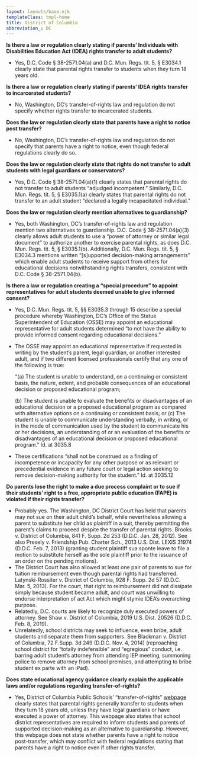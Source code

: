 ```yaml
---
layout: layouts/base.njk
templateClass: tmpl-home
title: District of Columbia
abbreviation_: DC
---
```


**Is there a law or regulation clearly stating if parents’ Individuals with Disabilities Education Act (IDEA) rights transfer to adult students?**

- Yes, D.C. Code § 38-2571.04(a) and D.C. Mun. Regs. tit. 5, § E3034.1 clearly state that parental rights transfer to students when they turn 18 years old.

**Is there a law or regulation clearly stating if parents’ IDEA rights transfer to incarcerated students?**

- No, Washington, DC’s transfer-of-rights law and regulation do not specify whether rights transfer to incarcerated students.

**Does the law or regulation clearly state that parents have a right to notice post transfer?**

- No, Washington, DC’s transfer-of-rights law and regulation do not specify that parents have a right to notice, even though federal regulations clearly do so.

**Does the law or regulation clearly state that rights do not transfer to adult students with legal guardians or conservators?**

- Yes, D.C. Code § 38-2571.04(a)(1) clearly states that parental rights do not transfer to adult students “adjudged incompetent.” Similarly, D.C. Mun. Regs. tit. 5, § E3035.1(a) clearly states that parental rights do not transfer to an adult student “declared a legally incapacitated individual.”

**Does the law or regulation clearly mention alternatives to guardianship?**

- Yes, both Washington, DC’s transfer-of-rights law and regulation mention two alternatives to guardianship. D.C. Code § 38-2571.04(a)(3) clearly allows adult students to use a “power of attorney or similar legal document” to authorize another to exercise parental rights, as does D.C. Mun. Regs. tit. 5, § E3035.1(b). Additionally, D.C. Mun. Regs. tit. 5, § E3034.3 mentions written “\[s\]upported decision-making arrangements” which enable adult students to receive support from others for educational decisions notwithstanding rights transfers, consistent with D.C. Code § 38-2571.04(b).

**Is there a law or regulation creating a “special procedure” to appoint representatives for adult students deemed unable to give informed consent?**

- Yes, D.C. Mun. Regs. tit. 5, §§ E3035.3 through 15 describe a special procedure whereby Washington, DC’s Office of the Statue Superintendent of Education (OSSE) may appoint an educational representative for adult students determined “to not have the ability to provide informed consent regarding educational decisions.”
- The OSSE may appoint an educational representative if requested in writing by the student’s parent, legal guardian, or another interested adult, and if two different licensed professionals certify that any one of the following is true:

  “(a) The student is unable to understand, on a continuing or consistent basis, the nature, extent, and probable consequences of an educational decision or proposed educational program;

  (b) The student is unable to evaluate the benefits or disadvantages of an educational decision or a proposed educational program as compared with alternative options on a continuing or consistent basis; or (c) The student is unable to communicate understanding verbally, in writing, or in the mode of communication used by the student to communicate his or her decisions, an understanding of or an evaluation of the benefits or disadvantages of an educational decision or proposed educational program.” Id. at 3035.8

- These certifications “shall not be construed as a finding of incompetence or incapacity for any other purpose or as relevant or precedential evidence in any future court or legal action seeking to remove decision-making authority for the student.” Id. at 3035.12

**Do parents lose the right to make a due process complaint or to sue if their students’ right to a free, appropriate public education (FAPE) is violated if their rights transfer?**

- Probably yes. The Washington, DC District Court has held that parents may not sue on their adult child’s behalf, while nevertheless allowing a parent to substitute her child as plaintiff in a suit, thereby permitting the parent’s claims to proceed despite the transfer of parental rights. Brooks v. District of Columbia, 841 F. Supp. 2d 253 (D.D.C. Jan. 28, 2012). See also Presely v. Friendship Pub. Charter Sch., 2013 U.S. Dist. LEXIS 31974 (D.D.C. Feb. 7, 2013) (granting student plaintiff sua sponte leave to file a motion to substitute herself as the sole plaintiff prior to the issuance of an order on the pending motions).
- The District Court has also allowed at least one pair of parents to sue for tuition reimbursement even though parental rights had transferred. Latynski-Rossiter v. District of Columbia, 928 F. Supp. 2d 57 (D.D.C. Mar. 5, 2013). For the court, that right to reimbursement did not dissipate simply because student became adult, and court was unwilling to endorse interpretation of act Act which might stymie IDEA’s overarching purpose.
- Relatedly, D.C. courts are likely to recognize duly executed powers of attorney. See Shaw v. District of Columbia, 2019 U.S. Dist. 20526 (D.D.C. Feb. 8, 2019).
- Unrelatedly, school districts may seek to influence, even bribe, adult students and separate them from supporters. See Blackman v. District of Columbia, 72 F.Supp. 3d 249 (D.D.C. Nov. 4, 2014) (reproaching school district for “totally indefensible” and “egregious” conduct, i.e. barring adult student’s attorney from attending IEP meeting, summoning police to remove attorney from school premises, and attempting to bribe student ex parte with an iPad).

**Does state educational agency guidance clearly explain the applicable laws and/or regulations regarding transfer-of-rights?**

- Yes, District of Columbia Public Schools’ “transfer-of-rights” [webpage](https://dcps.dc.gov/page/transfer-rights) clearly states that parental rights generally transfer to students when they turn 18 years old, unless they have legal guardians or have executed a power of attorney. This webpage also states that school district representatives are required to inform students and parents of supported decision-making as an alternative to guardianship. However, this webpage does not state whether parents have a right to notice post-transfer, which may conflict with federal regulations stating that parents have a right to notice even if other rights transfer.

